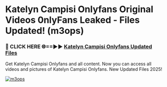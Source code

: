 # Katelyn Campisi Onlyfans Original Videos 0nlyFans Leaked - Files Updated! (m3ops)

<h3>🔴 CLICK HERE 🌐==►► <a href="https://tinyurl.com/x26r9saj" rel="nofollow">Katelyn Campisi Onlyfans Updated Files</a></h3>

Get Katelyn Campisi Onlyfans and all content. Now you can access all videos and pictures of Katelyn Campisi Onlyfans. New Updated Files 2025!

[![m3ops](https://i.imgur.com/LkgZPqh.gif)](https://tinyurl.com/x26r9saj)

